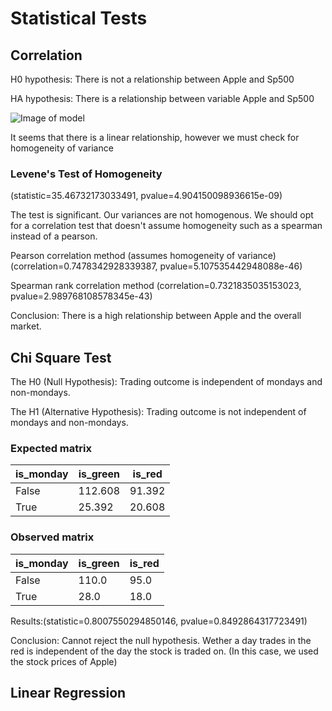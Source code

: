 # Statistical Tests

## Correlation

H0 hypothesis: There is not a relationship between Apple and Sp500

HA hypothesis: There is a relationship between variable Apple and Sp500


![Image of model](https://github.com/MihaiGroza/statistical_tests/blob/master/Graphs/corellation.png)

It seems that there is a linear relationship, however we must check for homogeneity of variance

### Levene's Test of Homogeneity 

(statistic=35.46732173033491, pvalue=4.904150098936615e-09)

The test is significant. Our variances are not homogenous.
We should opt for a correlation test that doesn't assume homogeneity such as a spearman instead of a pearson.


Pearson correlation method (assumes homogeneity of variance)
(correlation=0.7478342928339387, pvalue=5.107535442948088e-46)

Spearman rank correlation method
(correlation=0.7321835035153023, pvalue=2.989768108578345e-43)

Conclusion: There is a high relationship between Apple and the overall market. 

## Chi Square Test

The H0 (Null Hypothesis): Trading outcome is independent of mondays and non-mondays.

The H1 (Alternative Hypothesis): Trading outcome is not independent of mondays and non-mondays.

### Expected matrix

|is_monday    | is_green |is_red|
|-------------| ---------|------|
|False        | 112.608  |91.392|
|True         | 25.392   |20.608| 

### Observed matrix

|is_monday   | is_green  |is_red|
|------------|-----------|------|
|False       |  110.0    |95.0  |
|True        |   28.0    |18.0  |

Results:(statistic=0.8007550294850146, pvalue=0.8492864317723491)

Conclusion: Cannot reject the null hypothesis. Wether a day trades in the red is independent of the day the stock is traded on.  (In this case, we used the stock prices of Apple)


## Linear Regression


